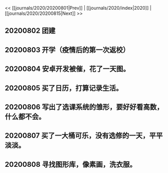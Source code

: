 << [[journals/2020/20200801|Prev]] | [[journals/2020/index|2020]] | [[journals/2020/20200815|Next]] >>

## 20200802 团建

## 20200803 开学（疫情后的第一次返校）

## 20200804 安卓开发被催，花了一天图。

## 20200805 买了日历，打算记录生活。

## 20200806 写出了选课系统的雏形，要好好看高数，什么都不会。

## 20200807 买了一大桶可乐，没有选修的一天，平平淡淡。

## 20200808 寻找图形库，像素画，洗衣服。